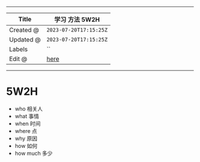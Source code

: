 -----

| Title     | 学习 方法 5W2H                                      |
| --------- | ----------------------------------------------- |
| Created @ | `2023-07-20T17:15:25Z`                          |
| Updated @ | `2023-07-20T17:15:25Z`                          |
| Labels    | \`\`                                            |
| Edit @    | [here](https://github.com/junxnone/s/issues/22) |

-----

# 5W2H

  - who 相关人
  - what 事情
  - when 时间
  - where 点
  - why 原因
  - how 如何
  - how much 多少
